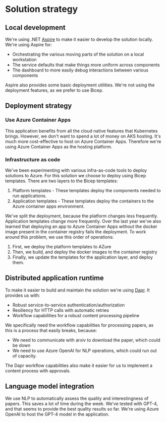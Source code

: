 # Solution strategy

## Local development

We're using .NET [Aspire](https://github.com/dotnet/aspire) to make it easier to develop the solution locally. 
We're using Aspire for:

- Orchestrating the various moving parts of the solution on a local workstation
- The service defaults that make things more uniform across components
- The dashboard to more easily debug interactions between various components

Aspire also provides some basic deployment utilities. We're not using the deployment features, as we prefer 
to use Bicep.

## Deployment strategy

### Use Azure Container Apps

This application benefits from all the cloud native features that Kubernetes brings. However, we don't want to spend
a lot of money on AKS hosting. It's much more cost-effective to host on Azure Container Apps. Therefore we're using
Azure Container Apps as the hosting platform.

### Infrastructure as code

We've been experimenting with various infra-as-code tools to deploy solutions to Azure. For this solution we choose to
deploy using Bicep templates. There are two layers to the Bicep templates:

1. Platform templates - These templates deploy the components needed to run applications.
2. Application templates - These templates deploy the containers to the Azure container apps environment.

We've split the deployment, because the platform changes less frequently. Application templates change more frequently.
Over the last year we've also learned that deploying an app to Azure Container Apps without the docker image present in
the container registry fails the deployment. To work around this problem, we use this order of operations:

1. First, we deploy the platform templates to AZure
2. Then, we build, and deploy the docker images to the container registry
3. Finally, we update the templates for the application layer, and deploy them.

## Distributed application runtime

To make it easier to build and maintain the solution we're using [Dapr](https://dapr.io/). It provides us with:

- Robust service-to-service authentication/authorization
- Resiliency for HTTP calls with automatic retries
- Workflow capabilities for a robust content processing pipeline

We specifically need the workflow capabilities for processing papers, as this is a process that easily breaks, because:

- We need to communicate with arxiv to download the paper, which could be down
- We need to use Azure OpenAI for NLP operations, which could run out of capacity.

The Dapr workflow capabilities also make it easier for us to implement a content process with approvals.

## Language model integration

We use NLP to automatically assess the quality and interestingness of papers. This saves a lot of time during the week.
We've tested with GPT-4, and that seems to provide the best quality results so far. We're using Azure OpenAI to host
the GPT-4 model in the application.
